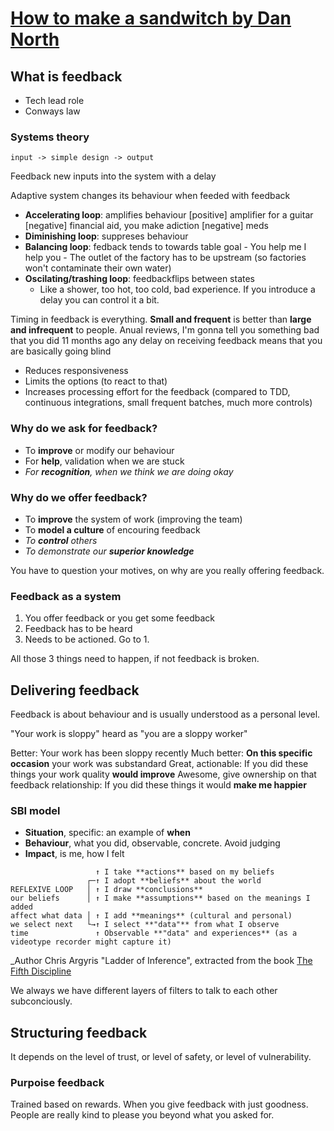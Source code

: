 # [How to make a sandwitch by Dan North](https://www.youtube.com/watch?v=P8sNSNkWFpc)

## What is feedback

* Tech lead role
* Conways law

### Systems theory

`input -> simple design -> output`

Feedback new inputs into the system with a delay

Adaptive system changes its behaviour when feeded with feedback

* **Accelerating loop**: amplifies behaviour
    [positive] amplifier for a guitar
    [negative] financial aid, you make adiction
    [negative] meds
* **Diminishing loop**: suppreses behaviour
* **Balancing loop**: fedback tends to towards table goal
      - You help me I help you
      - The outlet of the factory has to be upstream (so factories won't contaminate their own water)
* **Oscilating/trashing loop**: feedbackflips between states
  - Like a shower, too hot, too cold, bad experience. If you introduce a delay you can control it a bit.

Timing in feedback is everything. **Small and frequent** is better than **large and infrequent** to people. Anual reviews, I'm gonna tell you something bad that you did 11 months ago any delay on receiving feedback means that you are basically going blind

- Reduces responsiveness
- Limits the options (to react to that)
- Increases processing effort for the feedback (compared to TDD, continuous integrations, small frequent batches, much more controls)

### Why do we ask for feedback?

* To **improve** or modify our behaviour
* For **help**, validation when we are stuck
* _For **recognition**, when we think we are doing okay_

### Why do we offer feedback?

* To **improve** the system of work (improving the team)
* To **model a culture** of encouring feedback
* _To **control** others_
* _To demonstrate our **superior knowledge**_

You have to question your motives, on why are you really offering feedback.

### Feedback as a system

1. You offer feedback or you get some feedback
2. Feedback has to be heard
3. Needs to be actioned. Go to 1.

All those 3 things need to happen, if not feedback is broken.

## Delivering feedback

Feedback is about behaviour and is usually understood as a personal level.

"Your work is sloppy" heard as "you are a sloppy worker"

Better: Your work has been sloppy recently
Much better: **On this specific occasion** your work was substandard
Great, actionable: If you did these things your work quality **would improve**
Awesome, give ownership on that feedback relationship: If you did these things it would **make me happier**

### SBI model
* **Situation**, specific: an example of **when**
* **Behaviour**, what you did, observable, concrete. Avoid judging
* **Impact**, is me, how I felt

```
                   ↑ I take **actions** based on my beliefs
                 ┌─↑ I adopt **beliefs** about the world
REFLEXIVE LOOP   │ ↑ I draw **conclusions**
our beliefs      │ ↑ I make **assumptions** based on the meanings I added
affect what data │ ↑ I add **meanings** (cultural and personal)
we select next   └→↑ I select **"data"** from what I observe
time               ↑ Observable **"data" and experiences** (as a videotype recorder might capture it)
```
_Author Chris Argyris "Ladder of Inference", extracted from the book [The Fifth Discipline](https://www.goodreads.com/book/show/255127.The_Fifth_Discipline)

We always we have different layers of filters to talk to each other subconciously.

## Structuring feedback

It depends on the level of trust, or level of safety, or level of vulnerability.

### Purpoise feedback
Trained based on rewards. When you give feedback with just goodness. People are really kind to please you beyond what you asked for.